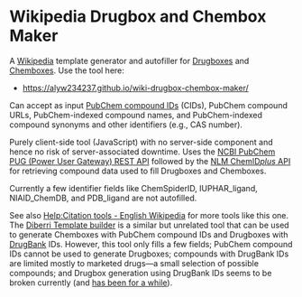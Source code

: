 # Wikipedia Drugbox and Chembox Maker

A [Wikipedia](https://www.wikipedia.org/) template generator and autofiller for [Drugboxes](https://en.wikipedia.org/wiki/Template:Infobox_drug) and [Chemboxes](https://en.wikipedia.org/wiki/Template:Chembox). Use the tool here:

* <https://alyw234237.github.io/wiki-drugbox-chembox-maker/>

Can accept as input [PubChem compound IDs](https://en.wikipedia.org/wiki/PubChem#Databases) (CIDs), PubChem compound URLs, PubChem-indexed compound names, and PubChem-indexed compound synonyms and other identifiers (e.g., CAS number).

Purely client-side tool (JavaScript) with no server-side component and hence no risk of server-associated downtime. Uses the [NCBI PubChem PUG (Power User Gateway) REST API](https://pubchemdocs.ncbi.nlm.nih.gov/pug-rest) followed by the [NLM ChemID*plus* API](https://chem.nlm.nih.gov/api/swagger-ui.html) for retrieving compound data used to fill Drugboxes and Chemboxes.

Currently a few identifier fields like ChemSpiderID, IUPHAR_ligand, NIAID_ChemDB, and PDB_ligand are not autofilled.

<!-- Uses [positive lookbehind](https://javascript.info/regexp-lookahead-lookbehind) in JavaScript regular expressions, which is not yet supported in all web browsers. As a result, may not work correctly at this time with [Safari, browsers on iOS, and older browsers](https://caniuse.com/js-regexp-lookbehind). -->
<!-- ^ Fixed/Replaced current two instances -->

See also [Help:Citation tools - English Wikipedia](https://en.wikipedia.org/wiki/Help:Citation_tools) for more tools like this one. The [Diberri Template builder](https://citation-template-filling.toolforge.org/cgi-bin/index.cgi) is a similar but unrelated tool that can be used to generate Chemboxes with PubChem compound IDs and Drugboxes with [DrugBank](https://drugbank.com/) IDs. However, this tool only fills a few fields; PubChem compound IDs cannot be used to generate Drugboxes; compounds with DrugBank IDs are limited mostly to marketed drugs—a small selection of possible compounds; and Drugbox generation using DrugBank IDs seems to be broken currently (and [has been for a while](https://web.archive.org/web/20200712040837/https://citation-template-filling.toolforge.org/cgi-bin/index.cgi?type=drugbank_id&id=DB00328)).

<!-- To add to left sidebar on Wikipedia for quicker access, see User:XXXXX/scripts/XXXXX. -->

